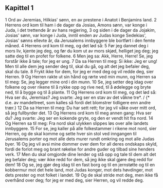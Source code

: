 ## Kapittel 1

1 Ord av Jeremias, Hilkias' sønn, en av prestene i Anatot i Benjamins land.
2 Herrens ord kom til ham i de dager da Josias, Amons sønn, var konge i Juda, i det trettende år av hans regjering,
3 og siden i de dager da Jojakim, Josias' sønn, var konge i Juda, inntil enden av Judas konge Sedekias', Josias' sønns ellevte år, da Jerusalems innbyggere ble bortført i den femte måned.
4 Herrens ord kom til meg, og det lød så:
5 Før jeg dannet deg i mors liv, kjente jeg deg, og før du kom ut av mors skjød, helliget jeg deg; jeg satte deg til en profet for folkene.
6 Men jeg sa: Akk, Herre, Herre! Se, jeg forstår ikke å tale; for jeg er ung.
7 Da sa Herren til meg: Si ikke: Jeg er ung! Men til alle dem jeg sender deg til, skal du gå, og alt det jeg befaler deg, skal du tale.
8 Frykt ikke for dem, for jeg er med deg og vil redde deg, sier Herren.
9 Og Herren rakte ut sin hånd og rørte ved min munn, og Herren sa til meg: Se, jeg legger mine ord i din munn.
10 Se, jeg setter deg idag over folkene og over rikene til å rykke opp og rive ned, til å ødelegge og bryte ned, til å bygge og til å plante.
11 Og Herrens ord kom til meg, og det lød så: Hva ser du, Jeremias? Jeg svarte: Jeg ser en stav av det våkne tre*. / {* d.e. av mandeltreet, som kalles så fordi det blomstrer tidligere enn andre trær.}
12 Da sa Herren til meg: Du har sett rett; for jeg vil våke over mitt ord, så jeg fullbyrder det.
13 Og Herrens ord kom til meg annen gang: Hva ser du? Jeg svarte: Jeg ser en kokende gryte, og den er vendt hit fra nord.
14 Og Herren sa til meg: Fra nord skal ulykken slippes løs over alle landets innbyggere.
15 For se, jeg kaller på alle folkestammer i rikene mot nord, sier Herren, og de skal komme og sette hver sin stol ved inngangen til Jerusalems porter og mot alle dets murer rundt omkring og mot alle Judas byer.
16 Og jeg vil avsi mine dommer over dem for all deres ondskaps skyld, fordi de forlot meg og brant røkelse for andre guder og tilbad sine henders verk.
17 Men du skal omgjorde dine lender og stå opp og tale til dem alt det jeg befaler deg; vær ikke redd for dem, så jeg ikke skal gjøre deg redd for dem!
18 Og se, jeg gjør deg idag til en fast borg og til en jernstøtte og til en kobbermur mot det hele land, mot Judas konger, mot dets høvdinger, mot dets prester og mot folket i landet.
19 Og de skal stride mot deg, men ikke få overhånd over deg; for jeg er med deg, sier Herren, og vil redde deg.
